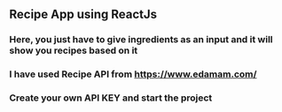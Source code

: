 ## Recipe App using ReactJs 
### Here, you just have to give ingredients as an input and it will show you recipes based on it
### I have used Recipe API from https://www.edamam.com/
### Create your own API KEY and start the project